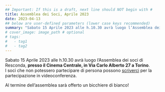 ```yaml
---
## Important: If this is a draft, next line should NOT begin with #
title: Assemblea dei Soci, Aprile 2023
date: 2023-04-13
## below are user-defined parameters (lower case keys recommended)
summary: "Sabato 15 Aprile 2023 alle h.10.30 avrà luogo l’Assemblea dei soci di Resconda"
# cover_image: image_path # optional
# tags:
#   - tag1
#   - tag2
---
```


Sabato 15 Aprile 2023 alle h.10.30 avrà luogo l’Assemblea dei soci di Resconda, **presso il Cinema Centrale, in Via Carlo Alberto 27 a Torino**.  
I soci che non potessero partecipare di persona possono [scriverci](mailto:info@resconda.it) per la partecipazione in videoconferenza. 

Al termine dell’assemblea sarà offerto un bicchiere di bianco!

<!--
  created 2023-04-13 15:27:27.607644 +0200 CEST m=+0.125910626
-->